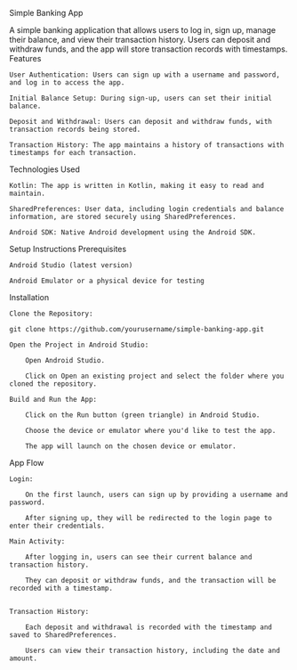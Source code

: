 Simple Banking App

A simple banking application that allows users to log in, sign up, manage their balance, and view their transaction history. Users can deposit and withdraw funds, and the app will store transaction records with timestamps.
Features

    User Authentication: Users can sign up with a username and password, and log in to access the app.

    Initial Balance Setup: During sign-up, users can set their initial balance.

    Deposit and Withdrawal: Users can deposit and withdraw funds, with transaction records being stored.

    Transaction History: The app maintains a history of transactions with timestamps for each transaction.

Technologies Used

    Kotlin: The app is written in Kotlin, making it easy to read and maintain.

    SharedPreferences: User data, including login credentials and balance information, are stored securely using SharedPreferences.

    Android SDK: Native Android development using the Android SDK.

Setup Instructions
Prerequisites

    Android Studio (latest version)

    Android Emulator or a physical device for testing

Installation

    Clone the Repository:

    git clone https://github.com/yourusername/simple-banking-app.git

    Open the Project in Android Studio:

        Open Android Studio.

        Click on Open an existing project and select the folder where you cloned the repository.

    Build and Run the App:

        Click on the Run button (green triangle) in Android Studio.

        Choose the device or emulator where you'd like to test the app.

        The app will launch on the chosen device or emulator.

App Flow

    Login:

        On the first launch, users can sign up by providing a username and password.

        After signing up, they will be redirected to the login page to enter their credentials.

    Main Activity:

        After logging in, users can see their current balance and transaction history.

        They can deposit or withdraw funds, and the transaction will be recorded with a timestamp.


    Transaction History:

        Each deposit and withdrawal is recorded with the timestamp and saved to SharedPreferences.

        Users can view their transaction history, including the date and amount.

